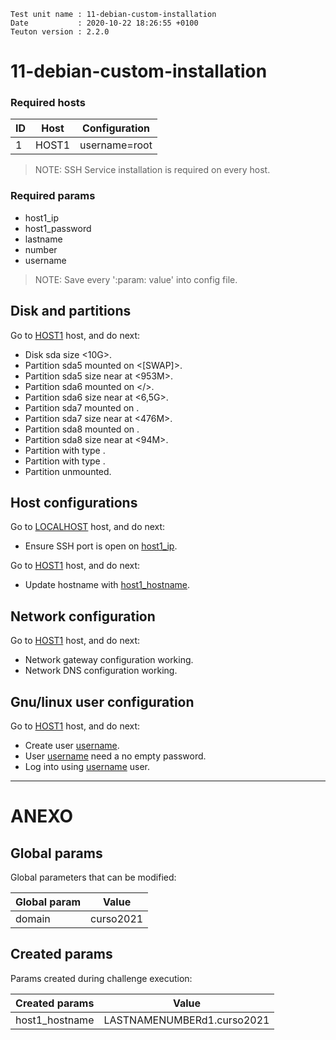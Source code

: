 ```
Test unit name : 11-debian-custom-installation
Date           : 2020-10-22 18:26:55 +0100
Teuton version : 2.2.0
```

# 11-debian-custom-installation

### Required hosts

| ID | Host | Configuration |
| -- | ---- | ------------- |
|1|HOST1|username=root|

> NOTE: SSH Service installation is required on every host.

### Required params
* host1_ip
* host1_password
* lastname
* number
* username

> NOTE: Save every ':param: value' into config file.

## Disk and partitions


Go to [HOST1](#required-hosts) host, and do next:
* Disk sda size <10G>.
* Partition sda5 mounted on <[SWAP]>.
* Partition sda5 size near at <953M>.
* Partition sda6 mounted on </>.
* Partition sda6 size near at <6,5G>.
* Partition sda7 mounted on </home>.
* Partition sda7 size near at <476M>.
* Partition sda8 mounted on <sda8>.
* Partition sda8 size near at <94M>.
* Partition <sda6> with type <ext4>.
* Partition <sda7> with type <ext3>.
* Partition <sda8> unmounted.

## Host configurations


Go to [LOCALHOST](#required-hosts) host, and do next:
* Ensure SSH port is open on [host1_ip](#required-params).

Go to [HOST1](#required-hosts) host, and do next:
* Update hostname with [host1_hostname](#created-params).

## Network configuration


Go to [HOST1](#required-hosts) host, and do next:
* Network gateway configuration working.
* Network DNS configuration working.

## Gnu/linux user configuration


Go to [HOST1](#required-hosts) host, and do next:
* Create user [username](#required-params).
* User [username](#required-params) need a no empty password.
* Log into using [username](#required-params) user.

---
# ANEXO

## Global params

Global parameters that can be modified:

| Global param | Value |
| ------------ | ----- |
|domain|curso2021|

## Created params

Params created during challenge execution:

| Created params | Value |
| -------------- | ----- |
|host1_hostname|LASTNAMENUMBERd1.curso2021|
